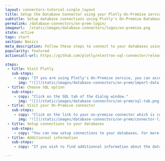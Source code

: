 ```yaml
---
layout: connectors-tutorial-single_layout
title: Setup the Database Connector using your Plotly On-Premise service
subtitle: Setup database connections using Plotly's On-Premise Database Connector
permalink: /database-connectors/on-prem-login/
imageurl:  /static/images/database-connectors/logos/on-premise.png
state: active
tags: start
section: Basics
meta_description: Follow these steps to connect to your databases using Plotly On-Premise
popularity: featured
actioncall-url: https://github.com/plotly/electron-sql-connector/releases

steps:
 - title: Visit Plotly
   sub-steps:
    - copy: "If you are using Plotly's On-Premise service, you can access Plotly's platform at your Plotly base domain as it was set-up by your IT departmeent; often it is of the form 'plotly.your-company-name.com'. We will use the latter domain throughout this tutorial. To start using the Plotly Database Connector as an on-premise user, visit 'plotly.your-company-name.com/create' and click on 'Import' in the top-right corner."
      img: "![](/static/images/database-connectors/on-prem/import-data.png)"
 - title: Choose SQL option
   sub-steps:
    - copy: "Click on the SQL tab of the dialog window."
      img: "![](/static/images/database-connectors/on-prem/sql-tab.png)"
 - title: Visit your On-Premise connector
   sub-steps:
    - copy: "Click on the link to your on-premise connector which is configured to your company-name domain. Clicking on the link should bring you to 'plotly.your-company-name.com/external-data-connector'. In future, you may of course, visit the database connector directly at 'plotly.your-company-name.com/external-data-connector' without heading to 'plotly.your-company-name.com/create' first if you wish to add or modify your connections."
      img: "![](/static/images/database-connectors/on-prem/connector-link.png)"
 - title: Setup connections to your databases
   sub-steps:
    - copy: "You can now setup connections to your databases. For more specific guidance, visit the tutorial for your database visit [our full list](/database-connectors) that includes [MySQL](/database-connectors/mysql), [MS SQL](/plotly-databases/mssql), [PostgreSQL](/plotly-databases/postgres), [MariaDB](/plotly-databases/mariadb), [Redshift](/database-connectors/redshift), [Apache Drill and Parquet files](/database-connectors/apache-drill), [S3](/database-connectors/s3), [Elasticsearch](/database-connectors/elasticsearch) or [request a new one](https://plotly.typeform.com/to/KUiCSl) if you do not see what you want."
 - title: Additionnal information
   sub-steps:
    - copy: "If you wish to find additionnal information about the database connector with regards to on-premise, visit our [on-premise additional info page](/database-connectors/on-premise)."

---
```

